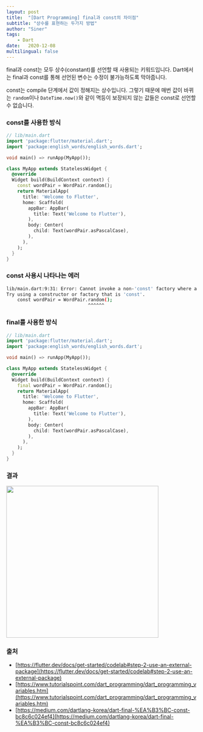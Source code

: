 ```yaml
---
layout: post
title:  "[Dart Programming] final과 const의 차이점"
subtitle: "상수를 표현하는 두가지 방법"
author: "Siner"
tags:
    - Dart
date:   2020-12-08
multilingual: false
---
```


final과 const는 모두 상수(constant)를 선언할 때 사용되는 키워드입니다.
Dart에서는 final과 const를 통해 선언된 변수는 수정이 불가능하도록 막아줍니다.

const는 compile 단계에서 값이 정해지는 상수입니다. 그렇기 때문에 매번 값이 바뀌는 `random`이나 `DateTime.now()`와 같이 멱등이 보장되지 않는 값들은 const로 선언할 수 없습니다.

### const를 사용한 방식

```dart
// lib/main.dart
import 'package:flutter/material.dart';
import 'package:english_words/english_words.dart';

void main() => runApp(MyApp());

class MyApp extends StatelessWidget {
  @override
  Widget build(BuildContext context) {
    const wordPair = WordPair.random();
    return MaterialApp(
      title: 'Welcome to Flutter',
      home: Scaffold(
        appBar: AppBar(
          title: Text('Welcome to Flutter'),
        ),
        body: Center(
          child: Text(wordPair.asPascalCase),
        ),
      ),
    );
  }
}
```

### const 사용시 나타나는 에러
```bash
lib/main.dart:9:31: Error: Cannot invoke a non-'const' factory where a const expression is expected.
Try using a constructor or factory that is 'const'.
    const wordPair = WordPair.random();
                              ^^^^^^
```

### final를 사용한 방식

```dart
// lib/main.dart
import 'package:flutter/material.dart';
import 'package:english_words/english_words.dart';

void main() => runApp(MyApp());

class MyApp extends StatelessWidget {
  @override
  Widget build(BuildContext context) {
    final wordPair = WordPair.random();
    return MaterialApp(
      title: 'Welcome to Flutter',
      home: Scaffold(
        appBar: AppBar(
          title: Text('Welcome to Flutter'),
        ),
        body: Center(
          child: Text(wordPair.asPascalCase),
        ),
      ),
    );
  }
}
```

### 결과
<img src="https://user-images.githubusercontent.com/34048253/101371941-af56b800-38ee-11eb-90b5-ff98b11cb4cb.png" width="400" >

### 출처
- [https://flutter.dev/docs/get-started/codelab#step-2-use-an-external-package](https://flutter.dev/docs/get-started/codelab#step-2-use-an-external-package)
- [https://www.tutorialspoint.com/dart_programming/dart_programming_variables.htm](https://www.tutorialspoint.com/dart_programming/dart_programming_variables.htm)
- [https://medium.com/dartlang-korea/dart-final-%EA%B3%BC-const-bc8c6c024ef4](https://medium.com/dartlang-korea/dart-final-%EA%B3%BC-const-bc8c6c024ef4)
